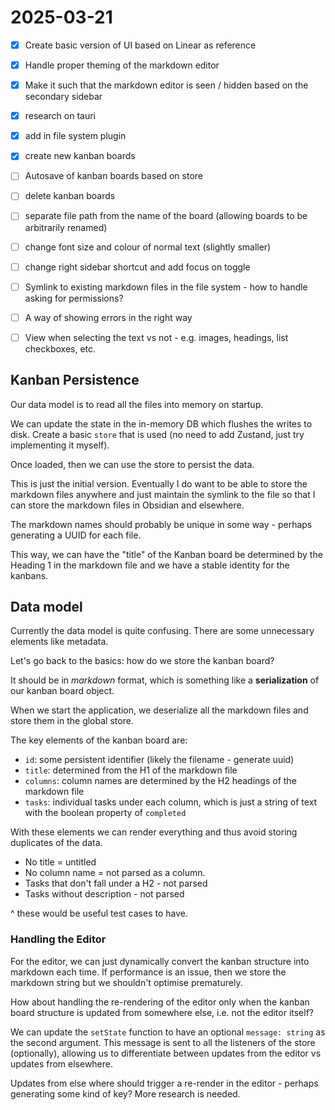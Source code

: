 # 2025-03-21

- [x] Create basic version of UI based on Linear as reference
- [x] Handle proper theming of the markdown editor
- [x] Make it such that the markdown editor is seen / hidden based on the secondary sidebar

- [x] research on tauri

- [x] add in file system plugin
- [x] create new kanban boards

- [ ] Autosave of kanban boards based on store
- [ ] delete kanban boards
- [ ] separate file path from the name of the board (allowing boards to be arbitrarily renamed)

- [ ] change font size and colour of normal text (slightly smaller)
- [ ] change right sidebar shortcut and add focus on toggle

- [ ] Symlink to existing markdown files in the file system - how to handle asking for permissions?
- [ ] A way of showing errors in the right way
- [ ] View when selecting the text vs not - e.g. images, headings, list checkboxes, etc.

## Kanban Persistence

Our data model is to read all the files into memory on startup.

We can update the state in the in-memory DB which flushes the writes to disk.
Create a basic `store` that is used (no need to add Zustand,
just try implementing it myself).

Once loaded, then we can use the store to persist the data.

This is just the initial version.
Eventually I do want to be able to store the markdown files anywhere
and just maintain the symlink to the file so that I can store the markdown
files in Obsidian and elsewhere.

The markdown names should probably be unique in some way -
perhaps generating a UUID for each file.

This way, we can have the "title" of the Kanban board be determined
by the Heading 1 in the markdown file and we have a stable identity for the kanbans.

## Data model

Currently the data model is quite confusing.
There are some unnecessary elements like metadata.

Let's go back to the basics: how do we store the kanban board?

It should be in *markdown* format, which is something like a
**serialization** of our kanban board object.

When we start the application, we deserialize all the markdown files
and store them in the global store.

The key elements of the kanban board are:

- `id`: some persistent identifier (likely the filename - generate uuid)
- `title`: determined from the H1 of the markdown file
- `columns`: column names are determined by the H2 headings of the markdown file
- `tasks`: individual tasks under each column, which is just a string of text with the 
  boolean property of `completed`

With these elements we can render everything and thus avoid
storing duplicates of the data.

- No title = untitled
- No column name = not parsed as a column.
- Tasks that don't fall under a H2 - not parsed
- Tasks without description - not parsed

^ these would be useful test cases to have.

### Handling the Editor

For the editor, we can just dynamically convert the kanban structure
into markdown each time.
If performance is an issue, then we store the markdown string but we
shouldn't optimise prematurely.

How about handling the re-rendering of the editor only when the
kanban board structure is updated from somewhere else,
i.e. not the editor itself?

We can update the `setState` function to have an optional `message: string`
as the second argument.
This message is sent to all the listeners of the store (optionally),
allowing us to differentiate between updates from the editor
vs updates from elsewhere.

Updates from else where should trigger a re-render in the editor -
perhaps generating some kind of key?
More research is needed.
